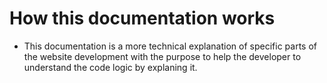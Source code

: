 # How this documentation works

- This documentation is a more technical explanation of specific parts of the website development with the purpose to help the developer to understand the code logic by explaning it.